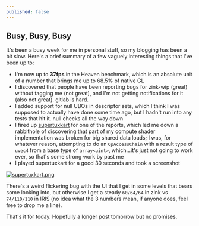 ```yaml
---
published: false
---
```

## Busy, Busy, Busy

It's been a busy week for me in personal stuff, so my blogging has been a bit slow. Here's a brief summary of a few vaguely interesting things that I've been up to:
* I'm now up to **37fps** in the Heaven benchmark, which is an absolute unit of a number that brings me up to 68.5% of native GL
* I discovered that people have been reporting bugs for zink-wip (great) without tagging me (not great), and I'm not getting notifications for it (also not great). gitlab is hard.
* I added support for null UBOs in descriptor sets, which I think I was supposed to actually have done some time ago, but I hadn't run into any tests that hit it. null checks all the way down
* I fired up [supertuxkart](https://supertuxkart.net/Main_Page) for one of the reports, which led me down a rabbithole of discovering that part of my compute shader implementation was broken for big shared data loads; I was, for whatever reason, attempting to do an `OpAccessChain` with a result type of `uvec4` from a base type of `array<uint>`, which...it's just not going to work ever, so that's some strong work by past me
* I played supertuxkart for a good 30 seconds and took a screenshot

[![supertuxkart.png]({{site.url}}/assets/supertuxkart.png)]({{site.url}}/assets/supertuxkart.png)

There's a weird flickering bug with the UI that I get in some levels that bears some looking into, but otherwise I get a steady `60/64/64` in zink vs `74/110/110` in IRIS (no idea what the 3 numbers mean, if anyone does, feel free to drop me a line).

That's it for today. Hopefully a longer post tomorrow but no promises.
